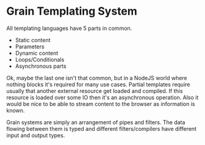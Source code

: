 # Grain Templating System

All templating languages have 5 parts in common.

 - Static content
 - Parameters
 - Dynamic content
 - Loops/Conditionals
 - Asynchronous parts

Ok, maybe the last one isn't that common, but in a NodeJS world where nothing blocks it's required for many use cases.  Partial templates require usually that another external resource get loaded and compiled.  If this resource is loaded over some IO then it's an asynchronous operation.  Also it would be nice to be able to stream content to the browser as information is known.

Grain systems are simply an arrangement of pipes and filters.  The data flowing between them is typed and different filters/compilers have different input and output types.

